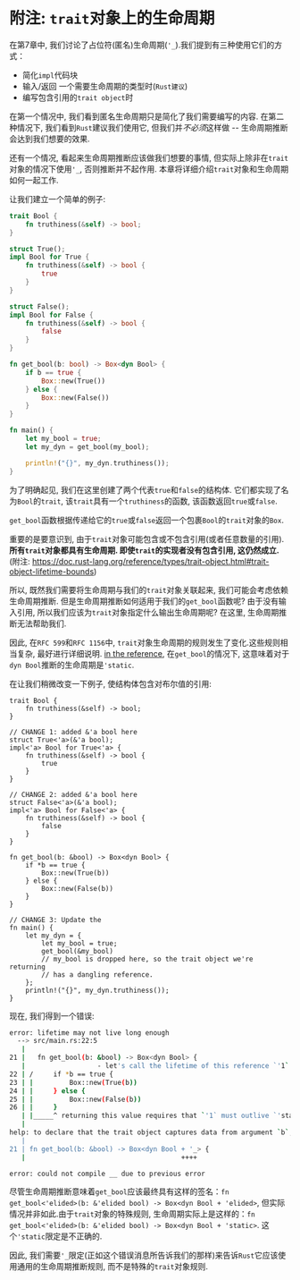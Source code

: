 # 附注: `trait`对象上的生命周期

在第7章中, 我们讨论了占位符(匿名)生命周期(`'_`).我们提到有三种使用它们的方式：

- 简化`impl`代码块
- 输入/返回 一个需要生命周期的类型时(`Rust建议`)
- 编写包含引用的`trait object`时

在第一个情况中, 我们看到匿名生命周期只是简化了我们需要编写的内容.
在第二种情况下, 我们看到`Rust`建议我们使用它, 但我们并*不必须*这样做 -- 生命周期推断会达到我们想要的效果.

还有一个情况, 看起来生命周期推断应该做我们想要的事情, 但实际上除非在`trait`对象的情况下使用`'_`, 否则推断并不起作用.
本章将详细介绍`trait`对象和生命周期如何一起工作.

让我们建立一个简单的例子:

```rust
trait Bool {
    fn truthiness(&self) -> bool;
}

struct True();
impl Bool for True {
    fn truthiness(&self) -> bool {
        true
    }
}

struct False();
impl Bool for False {
    fn truthiness(&self) -> bool {
        false
    }
}

fn get_bool(b: bool) -> Box<dyn Bool> {
    if b == true {
        Box::new(True())
    } else {
        Box::new(False())
    }
}

fn main() {
    let my_bool = true;
    let my_dyn = get_bool(my_bool);

    println!("{}", my_dyn.truthiness());
}
```

为了明确起见, 我们在这里创建了两个代表`true`和`false`的结构体.
它们都实现了名为`Bool`的`trait`, 该`trait`具有一个`truthiness`的函数, 该函数返回`true`或`false`.

`get_bool`函数根据传递给它的`true`或`false`返回一个包裹`Bool`的`trait`对象的`Box`.

重要的是要意识到, 由于`trait`对象可能包含或不包含引用(或者任意数量的引用).
**所有`trait`对象都具有生命周期. 即使`trait`的实现者没有包含引用, 这仍然成立.**
(附注: https://doc.rust-lang.org/reference/types/trait-object.html#trait-object-lifetime-bounds)

所以, 既然我们需要将生命周期与我们的`trait`对象关联起来, 我们可能会考虑依赖生命周期推断. 但是生命周期推断如何适用于我们的`get_bool`函数呢? 由于没有输入引用, 所以我们应该为`trait`对象指定什么输出生命周期呢? 在这里, 生命周期推断无法帮助我们.

因此, 在`RFC 599`和`RFC 1156`中, `trait`对象生命周期的规则发生了变化.这些规则相当复杂, 最好进行详细说明.
[in the reference](https://doc.rust-lang.org/reference/lifetime-elision.html#default-trait-object-lifetimes),
在`get_bool`的情况下, 这意味着对于`dyn Bool`推断的生命周期是`'static`.

在让我们稍微改变一下例子, 使结构体包含对布尔值的引用:

```rust,ignore
trait Bool {
    fn truthiness(&self) -> bool;
}

// CHANGE 1: added &'a bool here
struct True<'a>(&'a bool);
impl<'a> Bool for True<'a> {
    fn truthiness(&self) -> bool {
        true
    }
}

// CHANGE 2: added &'a bool here
struct False<'a>(&'a bool);
impl<'a> Bool for False<'a> {
    fn truthiness(&self) -> bool {
        false
    }
}

fn get_bool(b: &bool) -> Box<dyn Bool> {
    if *b == true {
        Box::new(True(b))
    } else {
        Box::new(False(b))
    }
}

// CHANGE 3: Update the 
fn main() {
    let my_dyn = {
        let my_bool = true;
        get_bool(&my_bool)
        // my_bool is dropped here, so the trait object we're returning
        // has a dangling reference.
    };
    println!("{}", my_dyn.truthiness());
}
```

现在, 我们得到一个错误:

```sh
error: lifetime may not live long enough
  --> src/main.rs:22:5
   |
21 |   fn get_bool(b: &bool) -> Box<dyn Bool> {
   |                  - let's call the lifetime of this reference `'1`
22 | /     if *b == true {
23 | |         Box::new(True(b))
24 | |     } else {
25 | |         Box::new(False(b))
26 | |     }
   | |_____^ returning this value requires that `'1` must outlive `'static`
   |
help: to declare that the trait object captures data from argument `b`, you can add an explicit `'_` lifetime bound
   |
21 | fn get_bool(b: &bool) -> Box<dyn Bool + '_> {
   |                                       ++++

error: could not compile __ due to previous error

```

尽管生命周期推断意味着`get_bool`应该最终具有这样的签名：`fn get_bool<'elided>(b: &'elided bool) -> Box<dyn Bool + 'elided>`,
但实际情况并非如此.由于`trait`对象的特殊规则, 生命周期实际上是这样的：`fn get_bool<'elided>(b: &'elided bool) -> Box<dyn Bool + 'static>`.
这个`'static`限定是不正确的.

因此, 我们需要`'_`限定(正如这个错误消息所告诉我们的那样)来告诉`Rust`它应该使用通用的生命周期推断规则, 而不是特殊的`trait`对象规则.
